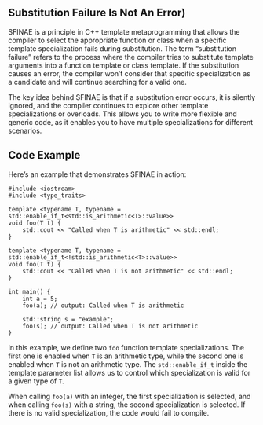 ## Substitution Failure Is Not An Error)

SFINAE is a principle in C++ template metaprogramming that allows the compiler to select the appropriate function or class when a specific template specialization fails during substitution. The term “substitution failure” refers to the process where the compiler tries to substitute template arguments into a function template or class template. If the substitution causes an error, the compiler won’t consider that specific specialization as a candidate and will continue searching for a valid one.

The key idea behind SFINAE is that if a substitution error occurs, it is silently ignored, and the compiler continues to explore other template specializations or overloads. This allows you to write more flexible and generic code, as it enables you to have multiple specializations for different scenarios.

## Code Example

Here’s an example that demonstrates SFINAE in action:

```
#include <iostream>
#include <type_traits>

template <typename T, typename = std::enable_if_t<std::is_arithmetic<T>::value>>
void foo(T t) {
    std::cout << "Called when T is arithmetic" << std::endl;
}

template <typename T, typename = std::enable_if_t<!std::is_arithmetic<T>::value>>
void foo(T t) {
    std::cout << "Called when T is not arithmetic" << std::endl;
}

int main() {
    int a = 5;
    foo(a); // output: Called when T is arithmetic

    std::string s = "example";
    foo(s); // output: Called when T is not arithmetic
}
```

In this example, we define two `foo` function template specializations. The first one is enabled when `T` is an arithmetic type, while the second one is enabled when `T` is not an arithmetic type. The `std::enable_if_t` inside the template parameter list allows us to control which specialization is valid for a given type of `T`.

When calling `foo(a)` with an integer, the first specialization is selected, and when calling `foo(s)` with a string, the second specialization is selected. If there is no valid specialization, the code would fail to compile.